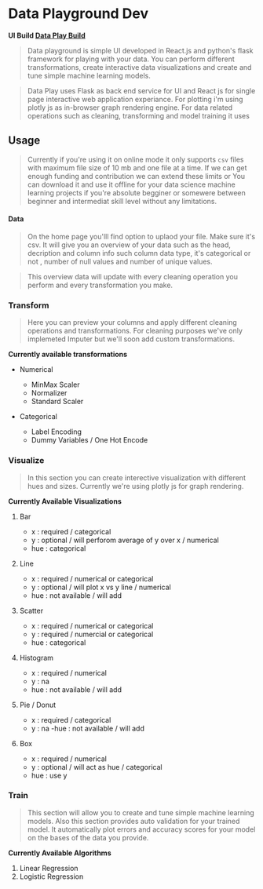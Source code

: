 # Data Playground Dev

**UI Build [Data Play Build](https://github.com/mr-robot0/dataplay-build)**

> Data playground is simple UI developed in React.js and python's flask framework for playing with your data. You can perform different transformations, create interactive data visualizations and create and tune simple machine learning models.

> Data Play uses Flask as back end service for UI and React js for single page interactive web application experiance. For plotting i'm using plotly js as in-browser graph rendering engine. For data related operations such as cleaning, transforming and model training it uses 

## Usage

> Currently if you're using it on online mode it only supports `csv` files with maximum file size of 10 mb and one file at a time. If we can get enough funding and contribution we can extend these limits or You can download it and use it offline for your data science machine learning projects if you're absolute begginer or somewere between beginner and intermediat skill level without any limitations. 

#### Data

> On the home page you'lll find option to uplaod your file. Make sure it's csv. It will give you an overview of your data such as the head, decription and column info such column data type, it's categorical or not  , number of null values and number of unique values.

> This overview data will update with every cleaning operation you perform and every transformation you make.

### Transform

> Here you can preview your columns and apply different cleaning operations and transformations. For cleaning purposes we've only implemeted Imputer but we'll soon add custom transformations.

**Currently available transformations**

+ Numerical
   - MinMax Scaler
   - Normalizer
   - Standard Scaler

+  Categorical
    - Label Encoding
    - Dummy Variables / One Hot Encode

### Visualize

> In this section you can create interective visualization with different hues and sizes. Currently we're using plotly js for graph rendering. 

**Currently Available Visualizations**

1. Bar 
    - x : required / categorical
    - y : optional / will perforom average of y over x / numerical
    - hue : categorical

2. Line
    - x : required / numerical or categorical
    - y : optional / will plot x vs y line / numerical 
    - hue : not available / will add

3. Scatter
    - x : required / numerical or categorical
    - y : required / numercial or categorical
    - hue : categorical

4. Histogram
    - x : required / numerical
    - y : na
    - hue : not available / will add

5. Pie / Donut
    - x : required / categorical
    - y : na
    -hue : not available / will add
 
6. Box 
    - x : required / numerical
    - y : optional / will act as hue / categorical 
    - hue : use y

### Train 

> This section will allow you to create and tune simple machine learning models. Also this section provides auto validation for your trained model. It automatically plot errors and accuracy scores for your model on the bases of the data you provide. 

**Currently Available Algorithms**

1. Linear Regression
2. Logistic Regression